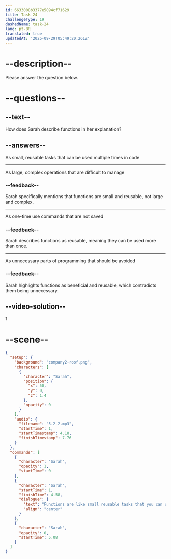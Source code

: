 ```yaml
---
id: 6633008b3377e5894cf71629
title: Task 24
challengeType: 19
dashedName: task-24
lang: pt-BR
translated: true
updatedAt: '2025-09-29T05:49:20.261Z'
---
```


<!-- (Audio) Sarah: Functions are like small, reusable tasks that you can use in your code. -->

# --description--

Please answer the question below.

# --questions--

## --text--

How does Sarah describe functions in her explanation?

## --answers--

As small, reusable tasks that can be used multiple times in code

---

As large, complex operations that are difficult to manage

### --feedback--

Sarah specifically mentions that functions are small and reusable, not large and complex.

---

As one-time use commands that are not saved

### --feedback--

Sarah describes functions as reusable, meaning they can be used more than once.

---

As unnecessary parts of programming that should be avoided

### --feedback--

Sarah highlights functions as beneficial and reusable, which contradicts them being unnecessary.

## --video-solution--

1

# --scene--

```json
{
  "setup": {
    "background": "company2-roof.png",
    "characters": [
      {
        "character": "Sarah",
        "position": {
          "x": 50,
          "y": 0,
          "z": 1.4
        },
        "opacity": 0
      }
    ],
    "audio": {
      "filename": "5.2-2.mp3",
      "startTime": 1,
      "startTimestamp": 4.18,
      "finishTimestamp": 7.76
    }
  },
  "commands": [
    {
      "character": "Sarah",
      "opacity": 1,
      "startTime": 0
    },
    {
      "character": "Sarah",
      "startTime": 1,
      "finishTime": 4.58,
      "dialogue": {
        "text": "Functions are like small reusable tasks that you can use in your code.",
        "align": "center"
      }
    },
    {
      "character": "Sarah",
      "opacity": 0,
      "startTime": 5.08
    }
  ]
}
```
